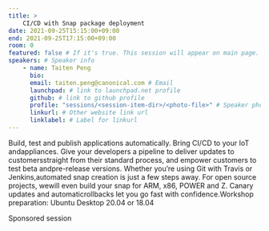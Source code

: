 ```yaml
---
title: >
    CI/CD with Snap package deployment 
date: 2021-09-25T15:15:00+09:00
end: 2021-09-25T17:15:00+09:00
room: 0
featured: false # If it's true. This session will appear on main page.
speakers: # Speaker info
    - name: Taiten Peng
      bio: 
      email: taiten.peng@canonical.com # Email
      launchpad: # link to launchpad.net profile
      github: # link to github profile
      profile: "sessions/<session-item-dir>/<photo-file>" # Speaker photo
      linkurl: # Other website link url
      linklabel: # Label for linkurl
---
```

Build, test and publish applications automatically. Bring CI/CD to your IoT andappliances. Give your developers a pipeline to deliver updates to customersstraight from their standard process, and empower customers to test beta andpre-release versions. Whether you’re using Git with Travis or Jenkins,automated snap creation is just a few steps away. For open source projects, wewill even build your snap for ARM, x86, POWER and Z. Canary updates and automaticrollbacks let you go fast with confidence.Workshop preparation: Ubuntu Desktop 20.04 or 18.04

Sponsored session
